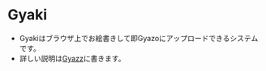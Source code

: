 Gyaki
=========

* Gyakiはブラウザ上でお絵書きして即Gyazoにアップロードできるシステムです。
* 詳しい説明は[Gyazz](http://Gyazz.com/Gyaki "Gyakiページ")に書きます。



